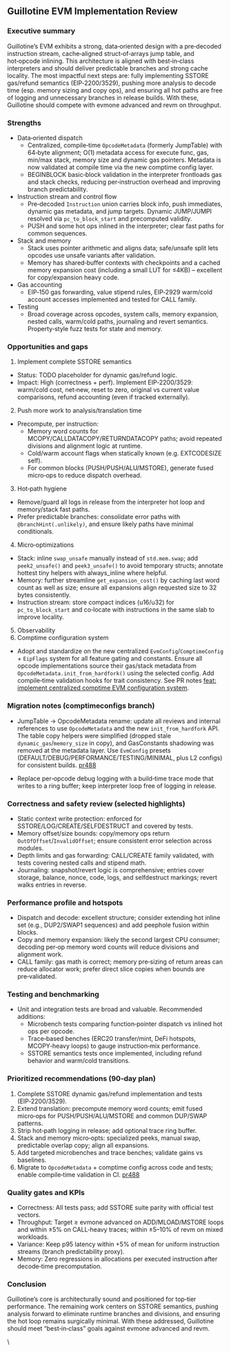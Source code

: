 ## Guillotine EVM Implementation Review

### Executive summary

Guillotine’s EVM exhibits a strong, data‑oriented design with a pre‑decoded instruction stream, cache‑aligned struct‑of‑arrays jump table, and hot‑opcode inlining. This architecture is aligned with best‑in‑class interpreters and should deliver predictable branches and strong cache locality. The most impactful next steps are: fully implementing SSTORE gas/refund semantics (EIP‑2200/3529), pushing more analysis to decode time (esp. memory sizing and copy ops), and ensuring all hot paths are free of logging and unnecessary branches in release builds. With these, Guillotine should compete with evmone advanced and revm on throughput.

### Strengths

- Data‑oriented dispatch
  - Centralized, compile‑time `OpcodeMetadata` (formerly JumpTable) with 64‑byte alignment; O(1) metadata access for execute func, gas, min/max stack, memory size and dynamic gas pointers. Metadata is now validated at compile time via the new comptime config layer.
  - BEGINBLOCK basic‑block validation in the interpreter frontloads gas and stack checks, reducing per‑instruction overhead and improving branch predictability.
- Instruction stream and control flow
  - Pre‑decoded `Instruction` union carries block info, push immediates, dynamic gas metadata, and jump targets. Dynamic JUMP/JUMPI resolved via `pc_to_block_start` and precomputed validity.
  - PUSH and some hot ops inlined in the interpreter; clear fast paths for common sequences.
- Stack and memory
  - Stack uses pointer arithmetic and aligns data; safe/unsafe split lets opcodes use unsafe variants after validation.
  - Memory has shared‑buffer contexts with checkpoints and a cached memory expansion cost (including a small LUT for ≤4KB) – excellent for copy/expansion heavy code.
- Gas accounting
  - EIP‑150 gas forwarding, value stipend rules, EIP‑2929 warm/cold account accesses implemented and tested for CALL family.
- Testing
  - Broad coverage across opcodes, system calls, memory expansion, nested calls, warm/cold paths, journaling and revert semantics. Property‑style fuzz tests for state and memory.

### Opportunities and gaps

1) Implement complete SSTORE semantics
- Status: TODO placeholder for dynamic gas/refund logic.
- Impact: High (correctness + perf). Implement EIP‑2200/3529: warm/cold cost, net‑new, reset to zero, original vs current value comparisons, refund accounting (even if tracked externally).

2) Push more work to analysis/translation time
- Precompute, per instruction:
  - Memory word counts for MCOPY/CALLDATACOPY/RETURNDATACOPY paths; avoid repeated divisions and alignment logic at runtime.
  - Cold/warm account flags when statically known (e.g. EXTCODESIZE self).
  - For common blocks (PUSH/PUSH/ALU/MSTORE), generate fused micro‑ops to reduce dispatch overhead.

3) Hot‑path hygiene
- Remove/guard all logs in release from the interpreter hot loop and memory/stack fast paths.
- Prefer predictable branches: consolidate error paths with `@branchHint(.unlikely)`, and ensure likely paths have minimal conditionals.

4) Micro‑optimizations
- Stack: inline `swap_unsafe` manually instead of `std.mem.swap`; add `peek2_unsafe()` and `peek3_unsafe()` to avoid temporary structs; annotate hottest tiny helpers with always_inline where helpful.
- Memory: further streamline `get_expansion_cost()` by caching last word count as well as size; ensure all expansions align requested size to 32 bytes consistently.
- Instruction stream: store compact indices (u16/u32) for `pc_to_block_start` and co‑locate with instructions in the same slab to improve locality.

5) Observability
6) Comptime configuration system
- Adopt and standardize on the new centralized `EvmConfig`/`ComptimeConfig` + `EipFlags` system for all feature gating and constants. Ensure all opcode implementations source their gas/stack metadata from `OpcodeMetadata.init_from_hardfork()` using the selected config. Add compile‑time validation hooks for trait consistency. See PR notes [feat: implement centralized comptime EVM configuration system][pr488].

### Migration notes (comptimeconfigs branch)

- JumpTable → OpcodeMetadata rename: update all reviews and internal references to use `OpcodeMetadata` and the new `init_from_hardfork` API. The table copy helpers were simplified (dropped stale `dynamic_gas`/`memory_size` in copy), and GasConstants shadowing was removed at the metadata layer. Use `EvmConfig` presets (DEFAULT/DEBUG/PERFORMANCE/TESTING/MINIMAL, plus L2 configs) for consistent builds. [pr488]

- Replace per‑opcode debug logging with a build‑time trace mode that writes to a ring buffer; keep interpreter loop free of logging in release.

### Correctness and safety review (selected highlights)

- Static context write protection: enforced for SSTORE/LOG/CREATE/SELFDESTRUCT and covered by tests.
- Memory offset/size bounds: copy/memory ops return `OutOfOffset`/`InvalidOffset`; ensure consistent error selection across modules.
- Depth limits and gas forwarding: CALL/CREATE family validated, with tests covering nested calls and stipend math.
- Journaling: snapshot/revert logic is comprehensive; entries cover storage, balance, nonce, code, logs, and selfdestruct markings; revert walks entries in reverse.

### Performance profile and hotspots

- Dispatch and decode: excellent structure; consider extending hot inline set (e.g., DUP2/SWAP1 sequences) and add peephole fusion within blocks.
- Copy and memory expansion: likely the second largest CPU consumer; decoding per‑op memory word counts will reduce divisions and alignment work.
- CALL family: gas math is correct; memory pre‑sizing of return areas can reduce allocator work; prefer direct slice copies when bounds are pre‑validated.

### Testing and benchmarking

- Unit and integration tests are broad and valuable. Recommended additions:
  - Microbench tests comparing function‑pointer dispatch vs inlined hot ops per opcode.
  - Trace‑based benches (ERC20 transfer/mint, DeFi hotspots, MCOPY‑heavy loops) to gauge instruction‑mix performance.
  - SSTORE semantics tests once implemented, including refund behavior and warm/cold transitions.

### Prioritized recommendations (90‑day plan)

1) Complete SSTORE dynamic gas/refund implementation and tests (EIP‑2200/3529).  
2) Extend translation: precompute memory word counts; emit fused micro‑ops for PUSH/PUSH/ALU/MSTORE and common DUP/SWAP patterns.  
3) Strip hot‑path logging in release; add optional trace ring buffer.  
4) Stack and memory micro‑opts: specialized peeks, manual swap, predictable overlap copy; align all expansions.  
5) Add targeted microbenches and trace benches; validate gains vs baselines.
6) Migrate to `OpcodeMetadata` + comptime config across code and tests; enable compile‑time validation in CI. [pr488]

### Quality gates and KPIs

- Correctness: All tests pass; add SSTORE suite parity with official test vectors.  
- Throughput: Target ≥ evmone advanced on ADD/MLOAD/MSTORE loops and within ±5% on CALL‑heavy traces; within ±5–10% of revm on mixed workloads.  
- Variance: Keep p95 latency within +5% of mean for uniform instruction streams (branch predictability proxy).  
- Memory: Zero regressions in allocations per executed instruction after decode‑time precomputation.

### Conclusion

Guillotine’s core is architecturally sound and positioned for top‑tier performance. The remaining work centers on SSTORE semantics, pushing analysis forward to eliminate runtime branches and divisions, and ensuring the hot loop remains surgically minimal. With these addressed, Guillotine should meet “best‑in‑class” goals against evmone advanced and revm.

\

[pr488]: https://github.com/evmts/guillotine/pull/488


